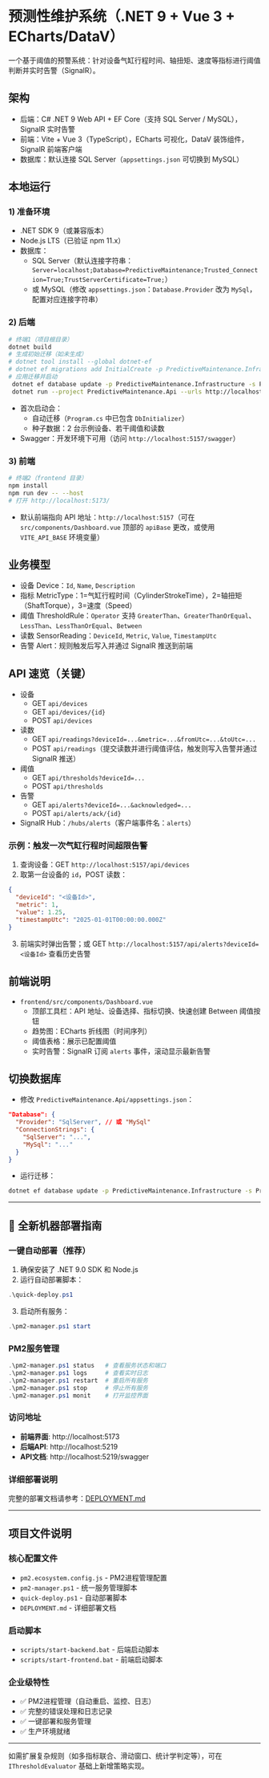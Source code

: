 # 预测性维护系统（.NET 9 + Vue 3 + ECharts/DataV）

一个基于阈值的预警系统：针对设备气缸行程时间、轴扭矩、速度等指标进行阈值判断并实时告警（SignalR）。

## 架构
- 后端：C# .NET 9 Web API + EF Core（支持 SQL Server / MySQL），SignalR 实时告警
- 前端：Vite + Vue 3（TypeScript），ECharts 可视化，DataV 装饰组件，SignalR 前端客户端
- 数据库：默认连接 SQL Server（`appsettings.json` 可切换到 MySQL）

## 本地运行
### 1) 准备环境
- .NET SDK 9（或兼容版本）
- Node.js LTS（已验证 npm 11.x）
- 数据库：
  - SQL Server（默认连接字符串：`Server=localhost;Database=PredictiveMaintenance;Trusted_Connection=True;TrustServerCertificate=True;`）
  - 或 MySQL（修改 `appsettings.json`：`Database.Provider` 改为 `MySql`，配置对应连接字符串）

### 2) 后端
```bash
# 终端1（项目根目录）
dotnet build
# 生成初始迁移（如未生成）
# dotnet tool install --global dotnet-ef
# dotnet ef migrations add InitialCreate -p PredictiveMaintenance.Infrastructure -s PredictiveMaintenance.Api -o Migrations
# 应用迁移并启动
 dotnet ef database update -p PredictiveMaintenance.Infrastructure -s PredictiveMaintenance.Api
 dotnet run --project PredictiveMaintenance.Api --urls http://localhost:5157
```
- 首次启动会：
  - 自动迁移（`Program.cs` 中已包含 `DbInitializer`）
  - 种子数据：2 台示例设备、若干阈值和读数
- Swagger：开发环境下可用（访问 `http://localhost:5157/swagger`）

### 3) 前端
```bash
# 终端2（frontend 目录）
npm install
npm run dev -- --host
# 打开 http://localhost:5173/
```
- 默认前端指向 API 地址：`http://localhost:5157`（可在 `src/components/Dashboard.vue` 顶部的 `apiBase` 更改，或使用 `VITE_API_BASE` 环境变量）

## 业务模型
- 设备 Device：`Id`, `Name`, `Description`
- 指标 MetricType：1=气缸行程时间（CylinderStrokeTime），2=轴扭矩（ShaftTorque），3=速度（Speed）
- 阈值 ThresholdRule：`Operator` 支持 `GreaterThan`、`GreaterThanOrEqual`、`LessThan`、`LessThanOrEqual`、`Between`
- 读数 SensorReading：`DeviceId`, `Metric`, `Value`, `TimestampUtc`
- 告警 Alert：规则触发后写入并通过 SignalR 推送到前端

## API 速览（关键）
- 设备
  - GET `api/devices`
  - GET `api/devices/{id}`
  - POST `api/devices`
- 读数
  - GET `api/readings?deviceId=...&metric=...&fromUtc=...&toUtc=...`
  - POST `api/readings`（提交读数并进行阈值评估，触发则写入告警并通过 SignalR 推送）
- 阈值
  - GET `api/thresholds?deviceId=...`
  - POST `api/thresholds`
- 告警
  - GET `api/alerts?deviceId=...&acknowledged=...`
  - POST `api/alerts/ack/{id}`
- SignalR Hub：`/hubs/alerts`（客户端事件名：`alerts`）

### 示例：触发一次气缸行程时间超限告警
1. 查询设备：GET `http://localhost:5157/api/devices`
2. 取第一台设备的 `id`，POST 读数：
```json
{
  "deviceId": "<设备Id>",
  "metric": 1,
  "value": 1.25,
  "timestampUtc": "2025-01-01T00:00:00.000Z"
}
```
3. 前端实时弹出告警；或 GET `http://localhost:5157/api/alerts?deviceId=<设备Id>` 查看历史告警

## 前端说明
- `frontend/src/components/Dashboard.vue`
  - 顶部工具栏：API 地址、设备选择、指标切换、快速创建 Between 阈值按钮
  - 趋势图：ECharts 折线图（时间序列）
  - 阈值表格：展示已配置阈值
  - 实时告警：SignalR 订阅 `alerts` 事件，滚动显示最新告警

## 切换数据库
- 修改 `PredictiveMaintenance.Api/appsettings.json`：
```json
"Database": {
  "Provider": "SqlServer", // 或 "MySql"
  "ConnectionStrings": {
    "SqlServer": "...",
    "MySql": "..."
  }
}
```
- 运行迁移：
```bash
dotnet ef database update -p PredictiveMaintenance.Infrastructure -s PredictiveMaintenance.Api
```

---

## 🚀 全新机器部署指南

### 一键自动部署（推荐）
1. 确保安装了 .NET 9.0 SDK 和 Node.js
2. 运行自动部署脚本：
```powershell
.\quick-deploy.ps1
```
3. 启动所有服务：
```powershell
.\pm2-manager.ps1 start
```

### PM2服务管理
```powershell
.\pm2-manager.ps1 status   # 查看服务状态和端口
.\pm2-manager.ps1 logs     # 查看实时日志
.\pm2-manager.ps1 restart  # 重启所有服务
.\pm2-manager.ps1 stop     # 停止所有服务
.\pm2-manager.ps1 monit    # 打开监控界面
```

### 访问地址
- **前端界面**: http://localhost:5173
- **后端API**: http://localhost:5219  
- **API文档**: http://localhost:5219/swagger

### 详细部署说明
完整的部署文档请参考：[DEPLOYMENT.md](./DEPLOYMENT.md)

---

## 项目文件说明

### 核心配置文件
- `pm2.ecosystem.config.js` - PM2进程管理配置
- `pm2-manager.ps1` - 统一服务管理脚本
- `quick-deploy.ps1` - 自动部署脚本
- `DEPLOYMENT.md` - 详细部署文档

### 启动脚本
- `scripts/start-backend.bat` - 后端启动脚本
- `scripts/start-frontend.bat` - 前端启动脚本

### 企业级特性
- ✅ PM2进程管理（自动重启、监控、日志）
- ✅ 完整的错误处理和日志记录
- ✅ 一键部署和服务管理
- ✅ 生产环境就绪

---
如需扩展复杂规则（如多指标联合、滑动窗口、统计学判定等），可在 `IThresholdEvaluator` 基础上新增策略实现。
